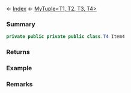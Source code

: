 ← [Index](Api-Index) ← [MyTuple<T1, T2, T3, T4>](VRage.MyTuple`4)

### Summary

```csharp
private public private public class.T4 Item4
```

### Returns

### Example

### Remarks

